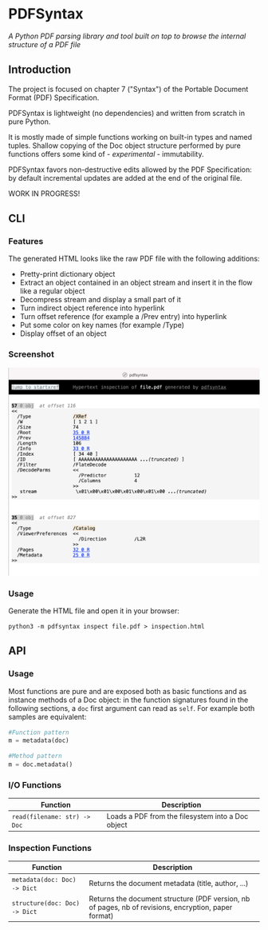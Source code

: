PDFSyntax
=========

*A Python PDF parsing library and tool built on top to browse the internal structure of a PDF file*

## Introduction

The project is focused on chapter 7 ("Syntax") of the Portable Document Format (PDF) Specification.

PDFSyntax is lightweight (no dependencies) and written from scratch in pure Python. 

It is mostly made of simple functions working on built-in types and named tuples. Shallow copying of the Doc object structure performed by pure functions offers some kind of - *experimental* - immutability.

PDFSyntax favors non-destructive edits allowed by the PDF Specification: by default incremental updates are added at the end of the original file.

WORK IN PROGRESS!


## CLI

### Features
The generated HTML looks like the raw PDF file with the following additions:
* Pretty-print dictionary object
* Extract an object contained in an object stream and insert it in the flow like a regular object
* Decompress stream and display a small part of it
* Turn indirect object reference into hyperlink
* Turn offset reference (for example a /Prev entry) into hyperlink
* Put some color on key names (for example /Type)
* Display offset of an object

### Screenshot
![PDFSyntax screenshot](https://raw.githubusercontent.com/desgeeko/pdfsyntax/main/screenshot.png)

### Usage
Generate the HTML file and open it in your browser:

    python3 -m pdfsyntax inspect file.pdf > inspection.html

## API

### Usage

Most functions are pure and are exposed both as basic functions and as instance methods of a Doc object: in the function signatures found in the following sections, a `doc` first argument can read as `self`.
For example both samples are equivalent:

```Python
#Function pattern
m = metadata(doc)
```

```Python
#Method pattern
m = doc.metadata()
```

### I/O Functions

| Function | Description |
| --- | --- |
| `read(filename: str) -> Doc` | Loads a PDF from the filesystem into a Doc object |

### Inspection Functions

| Function | Description |
| --- | --- |
| `metadata(doc: Doc) -> Dict` | Returns the document metadata (title, author, ...) |
| `structure(doc: Doc) -> Dict` | Returns the document structure (PDF version, nb of pages, nb of revisions, encryption, paper format) |



